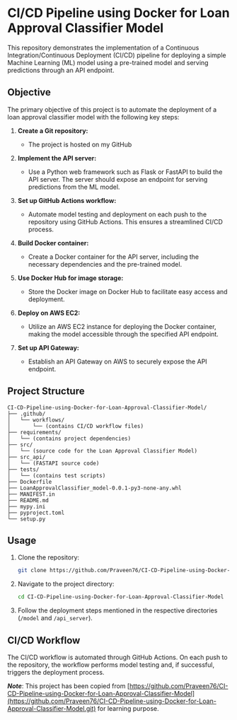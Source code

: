 # CI/CD Pipeline using Docker for Loan Approval Classifier Model

This repository demonstrates the implementation of a Continuous Integration/Continuous Deployment (CI/CD) pipeline for deploying a simple Machine Learning (ML) model using a pre-trained model and serving predictions through an API endpoint.

## Objective

The primary objective of this project is to automate the deployment of a loan approval classifier model with the following key steps:

1. **Create a Git repository:**
   - The project is hosted on my GitHub

2. **Implement the API server:**
   - Use a Python web framework such as Flask or FastAPI to build the API server. The server should expose an endpoint for serving predictions from the ML model.

3. **Set up GitHub Actions workflow:**
   - Automate model testing and deployment on each push to the repository using GitHub Actions. This ensures a streamlined CI/CD process.

4. **Build Docker container:**
   - Create a Docker container for the API server, including the necessary dependencies and the pre-trained model.

5. **Use Docker Hub for image storage:**
   - Store the Docker image on Docker Hub to facilitate easy access and deployment.

6. **Deploy on AWS EC2:**
   - Utilize an AWS EC2 instance for deploying the Docker container, making the model accessible through the specified API endpoint.

7. **Set up API Gateway:**
   - Establish an API Gateway on AWS to securely expose the API endpoint.

## Project Structure

```
CI-CD-Pipeline-using-Docker-for-Loan-Approval-Classifier-Model/
├── .github/
│   └── workflows/
│       └── (contains CI/CD workflow files)
├── requirements/
│   └── (contains project dependencies)
├── src/
│   └── (source code for the Loan Approval Classifier Model)
├── src_api/
│   └── (FASTAPI source code)
├── tests/
│   └── (contains test scripts)
├── Dockerfile
├── LoanApprovalClassifier_model-0.0.1-py3-none-any.whl
├── MANIFEST.in
├── README.md
├── mypy.ini
├── pyproject.toml
└── setup.py
```

## Usage

1. Clone the repository:
   ```bash
   git clone https://github.com/Praveen76/CI-CD-Pipeline-using-Docker-for-Loan-Approval-Classifier-Model.git
   ```

2. Navigate to the project directory:
   ```bash
   cd CI-CD-Pipeline-using-Docker-for-Loan-Approval-Classifier-Model
   ```

3. Follow the deployment steps mentioned in the respective directories (`/model` and `/api_server`).

## CI/CD Workflow

The CI/CD workflow is automated through GitHub Actions. On each push to the repository, the workflow performs model testing and, if successful, triggers the deployment process.


***Note***: This project has been copied from [https://github.com/Praveen76/CI-CD-Pipeline-using-Docker-for-Loan-Approval-Classifier-Model](https://github.com/Praveen76/CI-CD-Pipeline-using-Docker-for-Loan-Approval-Classifier-Model.git) for learning purpose.
